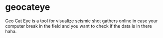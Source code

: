 # geocateye
Geo Cat Eye is a tool for visualize seismic shot gathers online in case your computer break in the field and you want to check if the data is in there haha. 
